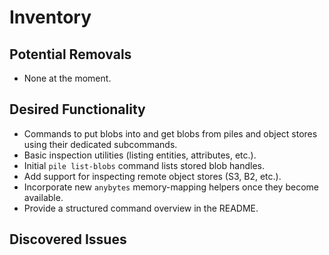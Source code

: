 # Inventory

## Potential Removals
- None at the moment.
## Desired Functionality
- Commands to put blobs into and get blobs from piles and object stores using
  their dedicated subcommands.
- Basic inspection utilities (listing entities, attributes, etc.).
- Initial `pile list-blobs` command lists stored blob handles.
- Add support for inspecting remote object stores (S3, B2, etc.).
- Incorporate new `anybytes` memory-mapping helpers once they become
  available.
- Provide a structured command overview in the README.

## Discovered Issues
